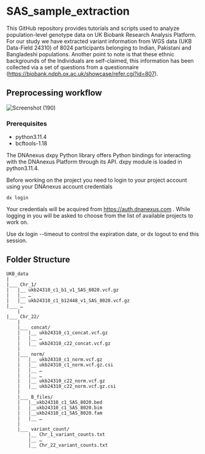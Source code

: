 # SAS_sample_extraction

This GitHub repository provides tutorials and scripts used to analyze population-level genotype data on UK Biobank Research Analysis Platform. For our study we have extracted variant information from WGS data (UKB Data-Field 24310) of 8024 participants belonging to Indian, Pakistani and Bangladeshi populations. Another point to note is that these ethnic backgrounds of the Individuals are self-claimed, this information has been collected via a set of questions from a questionnaire (https://biobank.ndph.ox.ac.uk/showcase/refer.cgi?id=807). 

## Preprocessing workflow

![Screenshot (190)](https://github.com/user-attachments/assets/26433718-8c7d-4a11-8d29-c8bcb4be0b9b)

### Prerequisites
- python3.11.4
- bcftools-1.18

The DNAnexus dxpy Python library offers Python bindings for interacting with the DNAnexus Platform through its API. dxpy module is loaded in python3.11.4.

Before working on the project you need to login to your project account using your DNAnexus account credentials
```
dx login
```
Your credentials will be acquired from https://auth.dnanexus.com . While logging in you will be asked to choose from the list of available projects to work on.

Use dx login --timeout to control the expiration date, or dx logout to end this session.

## Folder Structure
```
UKB_data
|
|___ Chr_1/
|	|__ ukb24310_c1_b1_v1_SAS_8020.vcf.gz
|	|__ …
|	|__ ukb24310_c1_b12448_v1_SAS_8020.vcf.gz
|___ …
   	| 
|___ Chr_22/
   	|
	|___ concat/
	|	|__ ukb24310_c1_concat.vcf.gz
	|	|__ …
	|	|__ ukb24310_c22_concat.vcf.gz
	|
	|___ norm/
	|	|__ ukb24310_c1_norm.vcf.gz
	|	|__ ukb24310_c1_norm.vcf.gz.csi
	|	|__ …
	|	|__ …
	|	|__ ukb24310_c22_norm.vcf.gz
	|	|__ ukb24310_c22_norm.vcf.gz.csi
	|
	|___ B_files/
	|	|__ukb24310_c1_SAS_8020.bed
	|	|__ukb24310_c1_SAS_8020.bim
	|	|__ukb24310_c1_SAS_8020.fam
	|	|__ …	
	|
	|___ variant_count/
		|__ Chr_1_variant_counts.txt
		|__ …
		|__ Chr_22_variant_counts.txt
```
